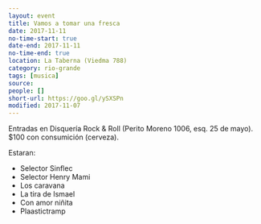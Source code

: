 ```yaml
---
layout: event 
title: Vamos a tomar una fresca
date: 2017-11-11
no-time-start: true
date-end: 2017-11-11
no-time-end: true
location: La Taberna (Viedma 788)
category: rio-grande
tags: [musica]
source: 
people: []
short-url: https://goo.gl/ySXSPn
modified: 2017-11-07
---
```


Entradas en Disquería Rock & Roll (Perito Moreno 1006, esq. 25 de mayo). $100 con consumición (cerveza).

Estaran:

- Selector Sinflec
- Selector Henry Mami
- Los caravana
- La tira de Ismael
- Con amor niñita
- Plaastictramp
